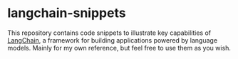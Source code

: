 # langchain-snippets

This repository contains code snippets to illustrate key capabilities of
[LangChain](https://github.com/hwchase17/langchain), a framework for building
applications powered by language models. Mainly for my own reference, but feel
free to use them as you wish.